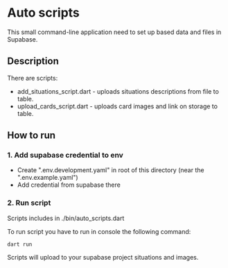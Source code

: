 # Auto scripts

This small command-line application need to set up based data and files in Supabase.

## Description
There are scripts:
- add_situations_script.dart - uploads situations descriptions from file to table.
- upload_cards_script.dart - uploads card images and link on storage to table.

## How to run

### 1. Add supabase credential to env
- Create ".env.development.yaml" in root of this directory (near the ".env.example.yaml")
- Add credential from supabase there

### 2. Run script

Scripts includes in ./bin/auto_scripts.dart

To run script you have to run in console the following command:

    dart run

Scripts will upload to your supabase project situations and images.